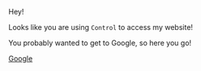 Hey!

Looks like you are using `Control` to access my website!

You probably wanted to get to Google, so here you go!

[Google](https://www.google.com/)
